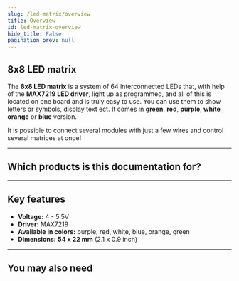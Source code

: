 ```yaml
---
slug: /led-matrix/overview
title: Overview
id: led-matrix-overview 
hide_title: False
pagination_prev: null
---
```


## 8x8 LED matrix 

The **8x8 LED matrix** is a system of 64 interconnected LEDs that, with help of the **MAX7219 LED driver**, light up as programmed, and all of this is located on one board and is truly easy to use. You can use them to show letters or symbols, display text ect. It comes in **green**, **red**, **purple**, **white** , **orange** or **blue** version.

<InfoBox> It is possible to connect several modules with just a few wires and control several matrices at once! </InfoBox>

<CenteredImage src="/img/led-matrix/333151.jpg" alt="LED matrix" caption="LED matrix" />

---

## Which products is this documentation for?

<QuickLink 
  title="8x8 LED matrix MAX7219 - Green" 
  description="333148"
  url="https://soldered.com/product/8x8-led-matrix-max7219-board/?attribute_pa_color=green"
  image="/img/led-matrix/333148.jpg" 
/>

<QuickLink 
  title="8x8 LED matrix MAX7219 - Red" 
  description="333149"
  url="https://soldered.com/product/8x8-led-matrix-max7219-board/?attribute_pa_color=green"
  image="/img/led-matrix/333149.jpg" 
/>

<QuickLink 
  title="8x8 LED matrix MAX7219 - Purple" 
  description="333150"
  url="https://soldered.com/product/8x8-led-matrix-max7219-board/?attribute_pa_color=purple"
  image="/img/led-matrix/333150.jpg" 
/>

<QuickLink 
  title="8x8 LED matrix MAX7219 - White" 
  description="333151"
  url="https://soldered.com/product/8x8-led-matrix-max7219-board/?attribute_pa_color=white"
  image="/img/led-matrix/333151.jpg" 
/>

<QuickLink 
  title="8x8 LED matrix MAX7219 - Orange" 
  description="333152"
  url="https://soldered.com/product/8x8-led-matrix-max7219-board/?attribute_pa_color=orange"
  image="/img/led-matrix/333152.jpg" 
/>

<QuickLink 
  title="8x8 LED matrix MAX7219 - Blue" 
  description="333153"
  url="https://soldered.com/product/8x8-led-matrix-max7219-board/?attribute_pa_color=blue"
  image="/img/led-matrix/333153.jpg" 
/>

---

## Key features

- **Voltage:** 4 - 5.5V
- **Driver:** MAX7219
- **Available in colors:** purple, red, white, blue, orange, green
- **Dimensions:** **54 x 22 mm** (2.1 x 0.9 inch)

---

## You may also need

<QuickLink 
  title="Qwiic cable" 
  description="Qwiic (formerly easyC) compatible cables with connectors on both ends, available in various lengths."
  url="https://soldered.com/product/easyc-cable/"
  image="/img/333311.webp" 
/> 